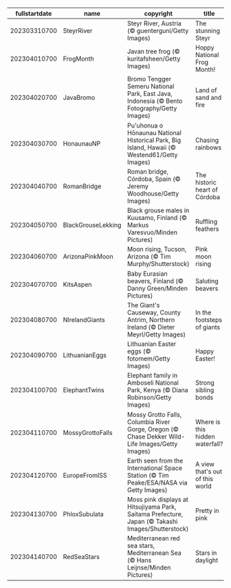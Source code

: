 |fullstartdate|name|copyright|title|image|
|--|--|--|--|--|
202303310700|SteyrRiver|Steyr River, Austria (© guenterguni/Getty Images)|The stunning Steyr|![](/en-US/2023/04/202303310700SteyrRiver.jpg)|
202304010700|FrogMonth|Javan tree frog (© kuritafsheen/Getty Images)|Hoppy National Frog Month!|![](/en-US/2023/04/202304010700FrogMonth.jpg)|
202304020700|JavaBromo|Bromo Tengger Semeru National Park, East Java, Indonesia (© Bento Fotography/Getty Images)|Land of sand and fire|![](/en-US/2023/04/202304020700JavaBromo.jpg)|
202304030700|HonaunauNP|Pu'uhonua o Hōnaunau National Historical Park, Big Island, Hawaii (© Westend61/Getty Images)|Chasing rainbows|![](/en-US/2023/04/202304030700HonaunauNP.jpg)|
202304040700|RomanBridge|Roman bridge, Córdoba, Spain (© Jeremy Woodhouse/Getty Images)|The historic heart of Córdoba|![](/en-US/2023/04/202304040700RomanBridge.jpg)|
202304050700|BlackGrouseLekking|Black grouse males in Kuusamo, Finland (© Markus Varesvuo/Minden Pictures)|Ruffling feathers|![](/en-US/2023/04/202304050700BlackGrouseLekking.jpg)|
202304060700|ArizonaPinkMoon|Moon rising, Tucson, Arizona (© Tim Murphy/Shutterstock)|Pink moon rising|![](/en-US/2023/04/202304060700ArizonaPinkMoon.jpg)|
202304070700|KitsAspen|Baby Eurasian beavers, Finland (© Danny Green/Minden Pictures)|Saluting beavers|![](/en-US/2023/04/202304070700KitsAspen.jpg)|
202304080700|NIrelandGiants|The Giant's Causeway, County Antrim, Northern Ireland (© Dieter Meyrl/Getty Images)|In the footsteps of giants|![](/en-US/2023/04/202304080700NIrelandGiants.jpg)|
202304090700|LithuanianEggs|Lithuanian Easter eggs (© fotomem/Getty Images)|Happy Easter!|![](/en-US/2023/04/202304090700LithuanianEggs.jpg)|
202304100700|ElephantTwins|Elephant family in Amboseli National Park, Kenya (© Diana Robinson/Getty Images)|Strong sibling bonds|![](/en-US/2023/04/202304100700ElephantTwins.jpg)|
202304110700|MossyGrottoFalls|Mossy Grotto Falls, Columbia River Gorge, Oregon (© Chase Dekker Wild-Life Images/Getty Images)|Where is this hidden waterfall?|![](/en-US/2023/04/202304110700MossyGrottoFalls.jpg)|
202304120700|EuropeFromISS|Earth seen from the International Space Station (© Tim Peake/ESA/NASA via Getty Images)|A view that's out of this world|![](/en-US/2023/04/202304120700EuropeFromISS.jpg)|
202304130700|PhloxSubulata|Moss pink displays at Hitsujiyama Park, Saitama Prefecture, Japan (© Takashi Images/Shutterstock)|Pretty in pink|![](/en-US/2023/04/202304130700PhloxSubulata.jpg)|
202304140700|RedSeaStars|Mediterranean red sea stars, Mediterranean Sea (© Hans Leijnse/Minden Pictures)|Stars in daylight|![](/en-US/2023/04/202304140700RedSeaStars.jpg)|
